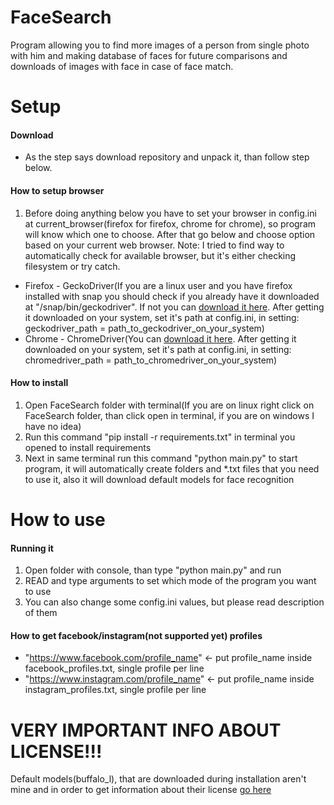 # FaceSearch
Program allowing you to find more images of a person from single photo with him and making database of faces for future comparisons and downloads of images with face in case of face match.

# Setup

#### Download
* As the step says download repository and unpack it, than follow step below.

#### How to setup browser
1. Before doing anything below you have to set your browser in config.ini at current_browser(firefox for firefox, chrome for chrome), so program will know which one to choose. After that go below and choose option based on your current web browser. Note: I tried to find way to automatically check for available browser, but it's either checking filesystem or try catch.

* Firefox - GeckoDriver(If you are a linux user and you have firefox installed with snap you should check if you already have it downloaded at "/snap/bin/geckodriver". If not you can [download it here](https://github.com/mozilla/geckodriver/releases). After getting it downloaded on your system, set it's path at config.ini, in setting: geckodriver_path = path_to_geckodriver_on_your_system)
* Chrome - ChromeDriver(You can [download it here](https://sites.google.com/a/chromium.org/chromedriver/downloads). After getting it downloaded on your system, set it's path at config.ini, in setting: chromedriver_path = path_to_chromedriver_on_your_system)

#### How to install
1. Open FaceSearch folder with terminal(If you are on linux right click on FaceSearch folder, than click open in terminal, if you are on windows I have no idea)
2. Run this command "pip install -r requirements.txt" in terminal you opened to install requirements
3. Next in same terminal run this command "python main.py" to start program, it will automatically create folders and *.txt files that you need to use it, also it will download default models for face recognition

# How to use

#### Running it
1. Open folder with console, than type "python main.py" and run
2. READ and type arguments to set which mode of the program you want to use
3. You can also change some config.ini values, but please read description of them

#### How to get facebook/instagram(not supported yet) profiles
* "https://www.facebook.com/profile_name" <- put profile_name inside facebook_profiles.txt, single profile per line
* "https://www.instagram.com/profile_name" <- put profile_name inside instagram_profiles.txt, single profile per line

# VERY IMPORTANT INFO ABOUT LICENSE!!!
Default models(buffalo_l), that are downloaded during installation aren't mine and in order to get information about their license [go here](https://github.com/deepinsight/insightface#License)